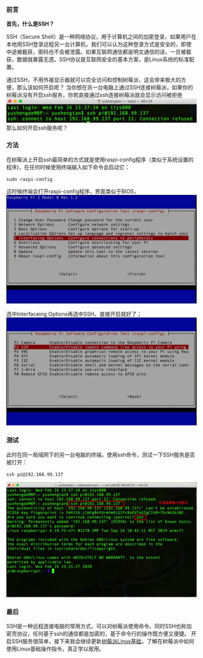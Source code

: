 ### 前言

**首先，什么是SSH？**

SSH（Secure Shell）是一种网络协议，用于计算机之间的加密登录，如果用户在本地用SSH登录远程另一台计算机，我们可以认为这种登录方式是安全的，即使中途被截获，密码也不会被泄露。如果互联网通信都是明文通信的话，一旦被截获，数据就暴露无遗。SSH协议是互联网安全的基本方案，是Linux系统的标准配置。

通过SSH，不用外接显示器就可以完全访问和控制树莓派，这会带来极大的方便，那么该如何开启呢？
当你想在另一台电脑上通过SSH连接树莓派，如果你的树莓派没有开启ssh服务，你若直接通过ssh连接树莓派就会显示访问被拒绝
![01](localpicbed/树莓派如何开启SSH服务.assets/01.png)
那么如何开启ssh服务呢？

### 方法

在树莓派上开启ssh最简单的方式就是使用raspi-config程序（类似于系统设置的程序)，在任何时候使用终端输入如下命令会启动它：

```shell
sudo raspi-config
```
这时候终端会打开raspi-config程序，界面类似于BIOS，
![02](localpicbed/树莓派如何开启SSH服务.assets/02.png)



选中Interfaceing Options再选中SSH，直接开启就好了；
![03](localpicbed/树莓派如何开启SSH服务.assets/03.png)

### 测试

此时在同一局域网下的另一台电脑的终端，使用ssh命令，测试一下SSH服务是否被打开：

```shell
ssh pi@192.168.99.137
```
![04](localpicbed/树莓派如何开启SSH服务.assets/04.png)

### 最后

SSH是一种远程连接电脑的常用方式，可以对树莓派使用命令，同时SSH也称加密壳协议，任何基于ssh的通信都是加密的，基于命令行的操作既方便又便捷。
开启SSH服务很简单，接下来我会继续更新[树莓派Linux基础](https://www.jianshu.com/p/564f8bd3eb53)，了解在树莓派中如何使用Linux基础操作指令，真正学以致用。